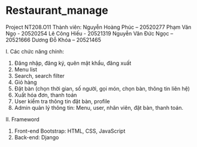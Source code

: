 # Restaurant_manage
Project NT208.O11
Thành viên:
Nguyễn Hoàng Phúc – 20520277
Phạm Văn Ngọ - 20520254
Lê Công Hiếu - 20521319
Nguyễn Văn Đức Ngọc – 20521666
Dương Đỗ Khóa – 20521465

I.	Các chức năng chính:
1.	Đăng nhập, đăng ký, quên mật khẩu, đăng xuất
2.	Menu list
3.	Search, search filter
4.	Giỏ hàng
5.	Đặt bàn (chọn thời gian, số người, gọi món, chọn bàn, thông tin liên hệ)
6.	Xuất hóa đơn, thanh toán
7.	User kiểm tra thông tin đặt bàn, profile
8.	Admin quản lý thông tin: Menu, user, nhân viên, đặt bàn, thanh toán.

II.	Frameword
1.	Front-end Bootstrap: HTML, CSS, JavaScript
2.	Back-end: Django

